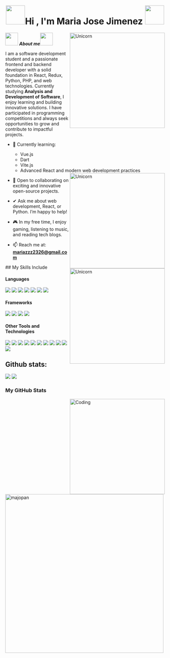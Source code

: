 <h1 align="center"><img src="https://i.pinimg.com/originals/e9/f4/3c/e9f43c04be31b52741f470b998f21188.gif" width="60"><b>Hi , I'm Maria Jose Jimenez </b><img src="https://i.pinimg.com/originals/e9/f4/3c/e9f43c04be31b52741f470b998f21188.gif" width="60"></h1>
<!--  -->
<img align="right" width=300px alt="Unicorn" src="https://i.pinimg.com/originals/54/bd/a3/54bda352b17744efa1f6898040455423.gif" />

<img src="https://i.pinimg.com/originals/fc/48/e4/fc48e4677fcff30b3381cb177fea9ccb.gif" width="40px">&nbsp;***About me***<img src="https://i.pinimg.com/originals/fc/48/e4/fc48e4677fcff30b3381cb177fea9ccb.gif" width="40px">

I am a software development student and a passionate frontend and backend developer with a solid foundation in React, Redux, Python, PHP, and web technologies. Currently studying **Analysis and Development of Software**, I enjoy learning and building innovative solutions. I have participated in programming competitions and always seek opportunities to grow and contribute to impactful projects.

- 🌱 Currently learning:  
  - Vue.js  
  - Dart  
  - Vite.js  
  - Advanced React and modern web development practices
    <img align="right" width=300px alt="Unicorn" src="https://i.pinimg.com/originals/08/a8/3b/08a83bca77fa046b6525086ad3a84fe9.gif" />


- 👯 Open to collaborating on exciting and innovative open-source projects.  
- ✔ Ask me about web development, React, or Python. I’m happy to help!  
- 🎮 In my free time, I enjoy gaming, listening to music, and reading tech blogs.  
- 📫 Reach me at: **mariazzz2326@gmail.com** 
<img align="right" width=300px alt="Unicorn" src="https://i.pinimg.com/originals/9d/d1/a0/9dd1a0c90caa865e3718947e2b91d35e.gif" />
## My Skills Include

<h4> Languages </h4>
<span> 
  <img src="https://img.shields.io/badge/HTML5-E34F26?style=for-the-badge&logo=html5&logoColor=white">
  <img src="https://img.shields.io/badge/CSS3-1572B6?style=for-the-badge&logo=css3&logoColor=white">
  <img src="https://img.shields.io/badge/JavaScript-F7DF1E?style=for-the-badge&logo=javascript&logoColor=black">
  <img src="https://img.shields.io/badge/python-3670A0?style=for-the-badge&logo=python&logoColor=ffdd54">
  <img src= "https://img.shields.io/badge/typescript-%23007ACC.svg?style=for-the-badge&logo=typescript&logoColor=white"> 
  <img src="https://img.shields.io/badge/PHP-777BB4?style=for-the-badge&logo=php&logoColor=white">  
  <img src="https://img.shields.io/badge/Dart-0175C2?style=for-the-badge&logo=dart&logoColor=white">  
</span>  

<h4>Frameworks</h4>  
<span>  
  <img src="https://img.shields.io/badge/React-61DAFB?style=for-the-badge&logo=react&logoColor=black">  
  <img src="https://img.shields.io/badge/Vue.js-4FC08D?style=for-the-badge&logo=vue.js&logoColor=white">  
  <img src="https://img.shields.io/badge/Vite.js-646CFF?style=for-the-badge&logo=vite&logoColor=white">   
  <img src="https://img.shields.io/badge/Laravel-FF2D20?style=for-the-badge&logo=laravel&logoColor=white">

</span>  


<h4> Other Tools and Technologies </h4>
<span>
  <img src="https://img.shields.io/badge/Git-F05032?style=for-the-badge&logo=git&logoColor=white">
  <img src="https://img.shields.io/badge/jira-%230A0FFF.svg?style=for-the-badge&logo=jira&logoColor=white">
  <img src="https://img.shields.io/badge/Notion-%23000000.svg?style=for-the-badge&logo=notion&logoColor=white">
  <img src="https://img.shields.io/badge/MySQL-00000F?style=for-the-badge&logo=mysql&logoColor=white">
  <img src="https://img.shields.io/badge/PostgreSQL-336791?style=for-the-badge&logo=postgresql&logoColor=white">
  <img src="https://img.shields.io/badge/Bootstrap-563D7C?style=for-the-badge&logo=bootstrap&logoColor=white">
  <img src="https://img.shields.io/badge/Node.js-339933?style=for-the-badge&logo=nodedotjs&logoColor=white">
  <img src="https://img.shields.io/badge/npm-CB3837?style=for-the-badge&logo=npm&logoColor=white">
  <img src="https://img.shields.io/badge/Visual_Studio_Code-0078D4?style=for-the-badge&logo=visual%20studio%20code&logoColor=white">
  <img src="https://img.shields.io/badge/Powershell-5391FE?style=for-the-badge&logo=powershell&logoColor=white">
  <img src="https://img.shields.io/badge/Windows-0078D6?style=for-the-badge&logo=windows&logoColor=white">

</span>

<h2>Github stats:</h2> 

[![](https://github-readme-stats.vercel.app/api?username=majopan&show_icons=true&theme=tokyonight&hide_border=true&locale=en)](https://github.com/majopan)
[![](https://github-readme-streak-stats.herokuapp.com/?user=majopan&theme=material-palenight)](https://github.com/majopan)
</div>

<h3>My GitHub Stats</h3>
<img align="right" alt="Coding" width="300" src="https://cdn.dribbble.com/users/1277312/screenshots/14733298/media/39b1045e593737587dd60e42c8422d1f.gif" >
<br>


<p><img align="left" width="500" src="https://github-readme-stats.vercel.app/api/top-langs?username=majopan&show_icons=true&theme=dark&locale=en&layout=compact" alt="majopan" /></p>


